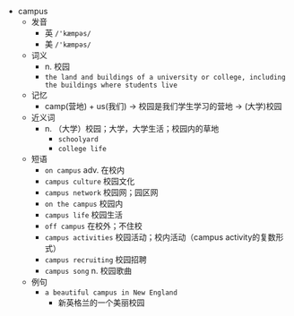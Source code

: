 - campus
  - 发音
    - 英 `/'kæmpəs/`
    - 美 `/'kæmpəs/`
  - 词义
    - n. 校园
    - `the land and buildings of a university or college, including the buildings where students live`
  - 记忆
    - camp(营地) + us(我们) → 校园是我们学生学习的营地 → (大学)校园
  - 近义词
    - n. （大学）校园；大学，大学生活；校园内的草地
      - `schoolyard`
      - `college life`
  - 短语
    - `on campus` adv. 在校内 
    - `campus culture` 校园文化 
    - `campus network` 校园网；园区网 
    - `on the campus` 校园内 
    - `campus life` 校园生活 
    - `off campus` 在校外；不住校 
    - `campus activities` 校园活动；校内活动（campus activity的复数形式） 
    - `campus recruiting` 校园招聘 
    - `campus song` n. 校园歌曲 
  - 例句
    - `a beautiful campus in New England`
      - 新英格兰的一个美丽校园


